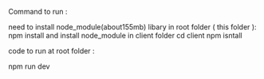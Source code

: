 Command to run :


need to install node_module(about155mb) libary in root folder ( this folder ):
npm install
and install node_module in client folder 
cd client 
npm isntall

code to run at root folder :

npm run dev